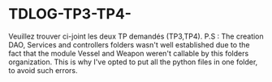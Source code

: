 # TDLOG-TP3-TP4-
Veuillez trouver ci-joint les deux TP demandés (TP3,TP4). P.S :   The creation DAO, Services and controllers folders wasn't well established due to the fact that the module Vessel and Weapon weren't callable by this folders organization. This is why I've opted to put all the python files in one folder, to avoid such errors.
